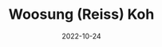 ---
# Leave the homepage title empty to use the site title
title: "Woosung (Reiss) Koh"
date: 2022-10-24
type: landing

design:
  # Default section spacing
  spacing: "6rem"

sections:
  - block: resume-biography-3
    content:
      # Choose a user profile to display (a folder name within `content/authors/`)
      username: admin
      text: ""
      # Show a call-to-action button under your biography? (optional)
    design:
      css_class: dark
      background:
        color: black
        image:
          # Add your image background to `assets/media/`.
          filename: 
          filters:
            brightness: 1.0
          size: cover
          position: center
          parallax: false
  - block: collection
    content:
      title: 📚 Publications
      text: "*First Author(s), ^Advisor(s)"
      filters:
        folders:
          - publication
        exclude_featured: false
    design:
      view: citation
  - block: markdown
    content:
      title: '🤺 Mentees'
      subtitle: ''
      text: |-
          <small> I have been fortunate to mentor individuals listed below, just as I have benefited from the guidance of numerous mentors and advisors throughout my own journey.
          - MinHyung Lee ⟶ Research Intern, DAVIAN Lab, KAIST AI</small>
          - Hyeongjin Kim ⟶ Intern (Advanced Research), Hyundai Mobis</small>

    design:
      columns: '1'
---
